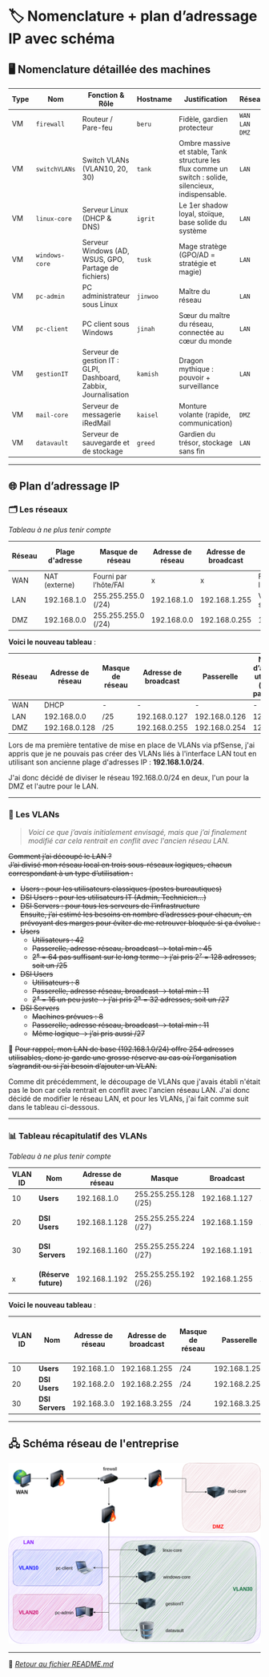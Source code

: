# 🏷️ Nomenclature + plan d’adressage IP avec schéma

## 🖥️ Nomenclature détaillée des machines

| Type | Nom            | Fonction & Rôle                                                 | Hostname | Justification                                                                                         | Réseaux                 |
| ---- | -------------- | --------------------------------------------------------------- | -------- | ----------------------------------------------------------------------------------------------------- | ----------------------- |
| VM   | `firewall`     | Routeur / Pare-feu                                              | `beru`   | Fidèle, gardien protecteur                                                                            | `WAN`<br>`LAN`<br>`DMZ` |
| VM   | `switchVLANs`  | Switch VLANs (VLAN10, 20, 30)                                   | `tank`   | Ombre massive et stable, Tank structure les flux comme un switch : solide, silencieux, indispensable. | `LAN`                   |
| VM   | `linux-core`   | Serveur Linux (DHCP & DNS)                                      | `igrit`  | Le 1er shadow loyal, stoïque, base solide du système                                                  | `LAN`                   |
| VM   | `windows-core` | Serveur Windows (AD, WSUS, GPO, Partage de fichiers)            | `tusk`   | Mage stratège (GPO/AD = stratégie et magie)                                                           | `LAN`                   |
| VM   | `pc-admin`     | PC administrateur sous Linux                                    | `jinwoo` | Maître du réseau                                                                                      | `LAN`                   |
| VM   | `pc-client`    | PC client sous Windows                                          | `jinah`  | Sœur du maître du réseau, connectée au cœur du monde                                                  | `LAN`                   |
| VM   | `gestionIT`    | Serveur de gestion IT : GLPI, Dashboard, Zabbix, Journalisation | `kamish` | Dragon mythique : pouvoir + surveillance                                                              | `LAN`                   |
| VM   | `mail-core`    | Serveur de messagerie iRedMail                                  | `kaisel` | Monture volante (rapide, communication)                                                               | `DMZ`                   |
| VM   | `datavault`    | Serveur de sauvegarde et de stockage                            | `greed`  | Gardien du trésor, stockage sans fin                                                                  | `LAN`                   |

---

## 🌐 Plan d’adressage IP

### 🗂️ Les réseaux

*Tableau à ne plus tenir compte*

| Réseau | Plage d'adresse | Masque de réseau      | Adresse de réseau | Adresse de broadcast | Passerelle              | Nombre d’adresses utilisables |
| ------ | --------------- | --------------------- | ----------------- | -------------------- | ----------------------- | ----------------------------- |
| WAN    | NAT (externe)   | Fourni par l’hôte/FAI | x                 | x                    | Fourni par l’hôte/FAI   | x                             |
| LAN    | 192.168.1.0     | 255.255.255.0 (/24)   | 192.168.1.0       | 192.168.1.255        | Voir chaque sous-réseau | 254 (de .1 à .254)            |
| DMZ    | 192.168.0.0     | 255.255.255.0 (/24)   | 192.168.0.0       | 192.168.0.255        | 192.168.0.254           | 254 (de .1 à .254)            |

**Voici le nouveau tableau** :

| Réseau | Adresse de réseau | Masque de réseau | Adresse de broadcast | Passerelle    | Nombre d’adresses utilisables (sans la passerelle) |
| ------ | ----------------- | ---------------- | -------------------- | ------------- | -------------------------------------------------- |
| WAN    | DHCP              | -                | -                    | -             | -                                                  |
| LAN    | 192.168.0.0       | /25              | 192.168.0.127        | 192.168.0.126 | 125                                                |
| DMZ    | 192.168.0.128     | /25              | 192.168.0.255        | 192.168.0.254 | 125                                                |

Lors de ma première tentative de mise en place de VLANs via pfSense, j'ai appris que je ne pouvais pas créer des VLANs liés à l'interface LAN tout en utilisant son ancienne plage d'adresses IP : **192.168.1.0/24**.

J'ai donc décidé de diviser le réseau 192.168.0.0/24 en deux, l'un pour la DMZ et l'autre pour le LAN.

---

### 🔖 Les VLANs

> *Voici ce que j’avais initialement envisagé, mais que j’ai finalement modifié car cela rentrait en conflit avec l'ancien réseau LAN.*

~~Comment j’ai découpé le LAN ?  
J’ai divisé mon réseau local en trois sous-réseaux logiques, chacun correspondant à un type d’utilisation :~~  
- ~~Users : pour les utilisateurs classiques (postes bureautiques)~~  
- ~~DSI Users : pour les utilisateurs IT (Admin, Technicien…)~~  
- ~~DSI Servers : pour tous les serveurs de l’infrastructure~~  
~~Ensuite, j’ai estimé les besoins en nombre d’adresses pour chacun, en prévoyant des marges pour éviter de me retrouver bloquée si ça évolue :~~  
- ~~Users~~  
    - ~~Utilisateurs : 42~~  
    - ~~Passerelle, adresse réseau, broadcast → total min : 45~~  
    - ~~2⁶ = 64 pas suffisant sur le long terme → j’ai pris 2⁷ = 128 adresses, soit un /25~~  
- ~~DSI Users~~  
    - ~~Utilisateurs : 8~~  
    - ~~Passerelle, adresse réseau, broadcast → total min : 11~~  
    - ~~2⁴ = 16 un peu juste → j’ai pris 2⁵ = 32 adresses, soit un /27~~  
- ~~DSI Servers~~  
    - ~~Machines prévues : 8~~  
    - ~~Passerelle, adresse réseau, broadcast → total min : 11~~  
    - ~~Même logique → j’ai pris aussi /27~~

📌 ~~Pour rappel, mon LAN de base (192.168.1.0/24) offre 254 adresses utilisables, donc je garde une grosse réserve au cas où l’organisation s’agrandit ou si j’ai besoin d’ajouter un VLAN.~~

Comme dit précédemment, le découpage de VLANs que j'avais établi n'était pas le bon car cela rentrait en conflit avec l'ancien réseau LAN. J'ai donc décidé de modifier le réseau LAN, et pour les VLANs, j'ai fait comme suit dans le tableau ci-dessous.

---

### 📊 Tableau récapitulatif des VLANs

*Tableau à ne plus tenir compte*

| VLAN ID | Nom                  | Adresse de réseau | Masque                | Broadcast     | Passerelle    | Plage d’adresses              | Nb adresses |
| ------- | -------------------- | ----------------- | --------------------- | ------------- | ------------- | ----------------------------- | ----------- |
| 10      | **Users**            | 192.168.1.0       | 255.255.255.128 (/25) | 192.168.1.127 | 192.168.1.126 | 192.168.1.1 → 192.168.1.126   | 126         |
| 20      | **DSI Users**        | 192.168.1.128     | 255.255.255.224 (/27) | 192.168.1.159 | 192.168.1.158 | 192.168.1.129 → 192.168.1.158 | 30          |
| 30      | **DSI Servers**      | 192.168.1.160     | 255.255.255.224 (/27) | 192.168.1.191 | 192.168.1.190 | 192.168.1.161 → 192.168.1.190 | 30          |
| x       | **(Réserve future)** | 192.168.1.192     | 255.255.255.192 (/26) | 192.168.1.255 | 192.168.1.254 | 192.168.1.193 → 192.168.1.254 | 62          |

**Voici le nouveau tableau** :

| VLAN ID | Nom             | Adresse de réseau | Adresse de broadcast | Masque de réseau | Passerelle    | Nombre d'adresse disponible (sans la passerelle) |
| ------- | --------------- | ----------------- | -------------------- | ---------------- | ------------- | ------------------------------------------------ |
| 10      | **Users**       | 192.168.1.0       | 192.168.1.255        | /24              | 192.168.1.254 | 253                                              |
| 20      | **DSI Users**   | 192.168.2.0       | 192.168.2.255        | /24              | 192.168.2.254 | 253                                              |
| 30      | **DSI Servers** | 192.168.3.0       | 192.168.3.255        | /24              | 192.168.3.254 | 253                                              |

---

## 🖧 Schéma réseau de l'entreprise

![schemareseau](/Objectif_1/Ressources/schema_reseau.png)


---
📁 *[Retour au fichier README.md](/README.md)*
